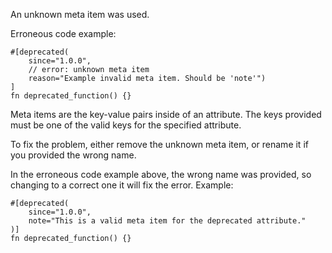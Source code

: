 An unknown meta item was used.

Erroneous code example:

```compile_fail,E0541
#[deprecated(
    since="1.0.0",
    // error: unknown meta item
    reason="Example invalid meta item. Should be 'note'")
]
fn deprecated_function() {}
```

Meta items are the key-value pairs inside of an attribute. The keys provided
must be one of the valid keys for the specified attribute.

To fix the problem, either remove the unknown meta item, or rename it if you
provided the wrong name.

In the erroneous code example above, the wrong name was provided, so changing
to a correct one it will fix the error. Example:

```
#[deprecated(
    since="1.0.0",
    note="This is a valid meta item for the deprecated attribute."
)]
fn deprecated_function() {}
```
